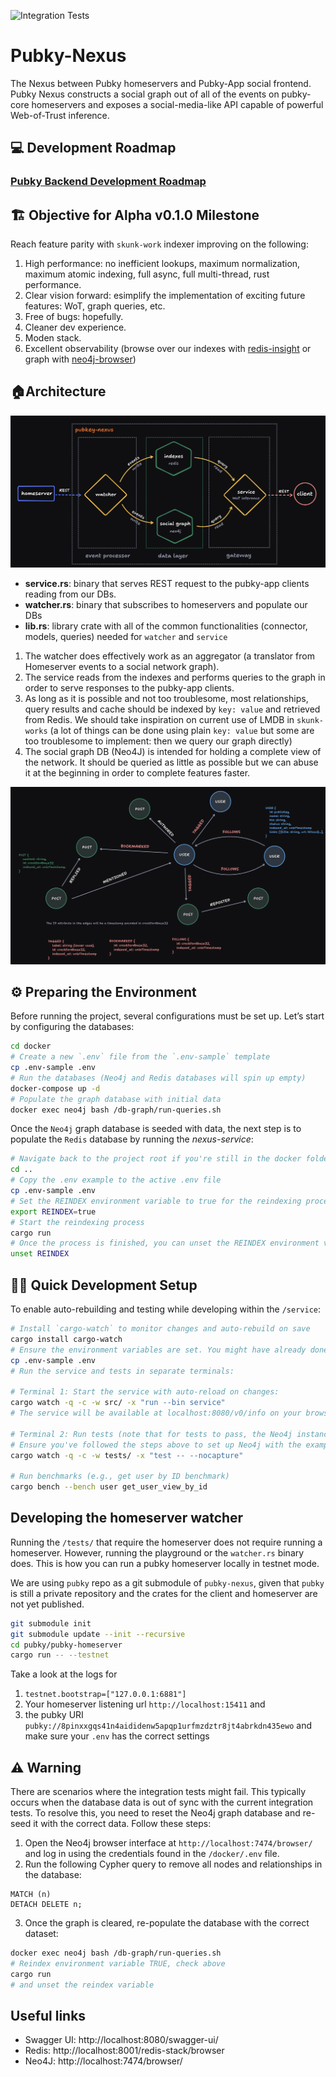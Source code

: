 ![Integration Tests](https://github.com/pubky/pubky-nexus/actions/workflows/test.yml/badge.svg?branch=main)

# Pubky-Nexus

The Nexus between Pubky homeservers and Pubky-App social frontend. Pubky Nexus constructs a social graph out of all of the events on pubky-core homeservers and exposes a social-media-like API capable of powerful Web-of-Trust inference.

## 💻 Development Roadmap

### [Pubky Backend Development Roadmap](https://github.com/pubky/pubky-app-backend/issues/1)

## 🏗️ Objective for Alpha v0.1.0 Milestone

Reach feature parity with `skunk-work` indexer improving on the following:

1. High performance: no inefficient lookups, maximum normalization, maximum atomic indexing, full async, full multi-thread, rust performance.
2. Clear vision forward: esimplify the implementation of exciting future features: WoT, graph queries, etc.
3. Free of bugs: hopefully.
4. Cleaner dev experience.
5. Moden stack.
6. Excellent observability (browse over our indexes with [redis-insight](https://redis.io/insight/) or graph with [neo4j-browser](https://browser.neo4j.io/))

## 🏠Architecture

![pubky-nexus-arch](docs/images/pubky-nexus-arch.png)

- **service.rs**: binary that serves REST request to the pubky-app clients reading from our DBs.
- **watcher.rs**: binary that subscribes to homeservers and populate our DBs
- **lib.rs**: library crate with all of the common functionalities (connector, models, queries) needed for `watcher` and `service`

1. The watcher does effectively work as an aggregator (a translator from Homeserver events to a social network graph).
2. The service reads from the indexes and performs queries to the graph in order to serve responses to the pubky-app clients.
3. As long as it is possible and not too troublesome, most relationships, query results and cache should be indexed by `key: value` and retrieved from Redis. We should take inspiration on current use of LMDB in `skunk-works` (a lot of things can be done using plain `key: value` but some are too troublesome to implement: then we query our graph directly)
4. The social graph DB (Neo4J) is intended for holding a complete view of the network. It should be queried as little as possible but we can abuse it at the beginning in order to complete features faster.

![pubky-nexus-graph](docs/images/pubky-nexus-graph.png)

## ⚙️ Preparing the Environment

Before running the project, several configurations must be set up. Let’s start by configuring the databases:

```bash
cd docker
# Create a new `.env` file from the `.env-sample` template
cp .env-sample .env
# Run the databases (Neo4j and Redis databases will spin up empty)
docker-compose up -d
# Populate the graph database with initial data
docker exec neo4j bash /db-graph/run-queries.sh
```

Once the `Neo4j` graph database is seeded with data, the next step is to populate the `Redis` database by running the _nexus-service_:

```bash
# Navigate back to the project root if you're still in the docker folder
cd ..
# Copy the .env example to the active .env file
cp .env-sample .env
# Set the REINDEX environment variable to true for the reindexing process
export REINDEX=true
# Start the reindexing process
cargo run
# Once the process is finished, you can unset the REINDEX environment variable
unset REINDEX
```

## 👨‍💻 Quick Development Setup

To enable auto-rebuilding and testing while developing within the `/service`:

```bash
# Install `cargo-watch` to monitor changes and auto-rebuild on save
cargo install cargo-watch
# Ensure the environment variables are set. You might have already done this in the previous step:
cp .env-sample .env
# Run the service and tests in separate terminals:

# Terminal 1: Start the service with auto-reload on changes:
cargo watch -q -c -w src/ -x "run --bin service"
# The service will be available at localhost:8080/v0/info on your browser

# Terminal 2: Run tests (note that for tests to pass, the Neo4j instance must have example data)
# Ensure you've followed the steps above to set up Neo4j with the example dataset
cargo watch -q -c -w tests/ -x "test -- --nocapture"

# Run benchmarks (e.g., get user by ID benchmark)
cargo bench --bench user get_user_view_by_id
```

## Developing the homeserver watcher

Running the `/tests/` that require the homeserver does not require running a homeserver. However, running the playground or the `watcher.rs` binary does. This is how you can run a pubky homeserver locally in testnet mode.

We are using `pubky` repo as a git submodule of `pubky-nexus`, given that `pubky` is still a private repository and the crates for the client and homeserver are not yet published.

```bash
git submodule init
git submodule update --init --recursive
cd pubky/pubky-homeserver
cargo run -- --testnet
```

Take a look at the logs for

1) `testnet.bootstrap=["127.0.0.1:6881"]`
2) Your homeserver listening url `http://localhost:15411` and
3) the pubky URI `pubky://8pinxxgqs41n4aididenw5apqp1urfmzdztr8jt4abrkdn435ewo` and make sure your `.env` has the correct settings

## ⚠️ Warning

There are scenarios where the integration tests might fail. This typically occurs when the database data is out of sync with the current integration tests. To resolve this, you need to reset the Neo4j graph database and re-seed it with the correct data. Follow these steps:

1. Open the Neo4j browser interface at `http://localhost:7474/browser/` and log in using the credentials found in the `/docker/.env` file.
2. Run the following Cypher query to remove all nodes and relationships in the database:

```cypher
MATCH (n)
DETACH DELETE n;
```

3. Once the graph is cleared, re-populate the database with the correct dataset:

```bash
docker exec neo4j bash /db-graph/run-queries.sh
# Reindex environment variable TRUE, check above
cargo run
# and unset the reindex variable
```

## Useful links

- Swagger UI: http://localhost:8080/swagger-ui/
- Redis: http://localhost:8001/redis-stack/browser
- Neo4J: http://localhost:7474/browser/